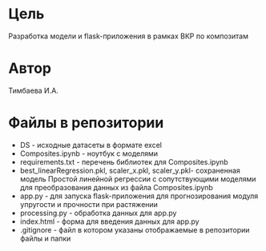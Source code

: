 # Цель
Разработка модели и flask-приложения в рамках ВКР по композитам 
# Автор
Тимбаева И.А.
# Файлы в репозитории
- DS - исходные датасеты в формате excel
- Composites.ipynb - ноутбук с моделями
- requirements.txt - перечень библиотек для Composites.ipynb
- best_linearRegression.pkl, scaler_x.pkl, scaler_y.pkl- сохраненная модель Простой линейной регрессии с сопутствующими моделями для преобразования данных из файла Composites.ipynb
- app.py - для запуска flask-приложения для прогнозирования модуля упругости и прочности при растяжении
- processing.py - обработка данных для app.py
- index.html - форма для введения данных для арр.ру
- .gitignore - файл в котором указаны отображаемые в репозитории файлы и папки





